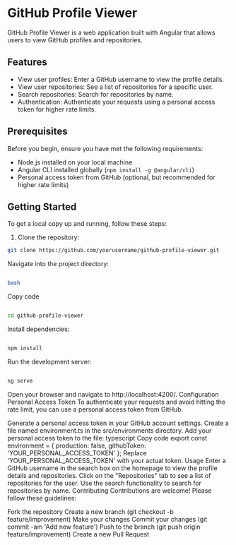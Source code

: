# GitHub Profile Viewer

GitHub Profile Viewer is a web application built with Angular that allows users to view GitHub profiles and repositories.

## Features

- View user profiles: Enter a GitHub username to view the profile details.
- View user repositories: See a list of repositories for a specific user.
- Search repositories: Search for repositories by name.
- Authentication: Authenticate your requests using a personal access token for higher rate limits.

## Prerequisites

Before you begin, ensure you have met the following requirements:
- Node.js installed on your local machine
- Angular CLI installed globally (`npm install -g @angular/cli`)
- Personal access token from GitHub (optional, but recommended for higher rate limits)

## Getting Started

To get a local copy up and running, follow these steps:

1. Clone the repository:

```bash
git clone https://github.com/yourusername/github-profile-viewer.git
```
Navigate into the project directory:
```bash

bash
```

Copy code
```bash

cd github-profile-viewer
```

Install dependencies:
```bash

npm install
```

Run the development server:
```bash

ng serve
```

Open your browser and navigate to http://localhost:4200/.
Configuration
Personal Access Token
To authenticate your requests and avoid hitting the rate limit, you can use a personal access token from GitHub.

Generate a personal access token in your GitHub account settings.
Create a file named environment.ts in the src/environments directory.
Add your personal access token to the file:
typescript
Copy code
export const environment = {
  production: false,
  githubToken: 'YOUR_PERSONAL_ACCESS_TOKEN'
};
Replace 'YOUR_PERSONAL_ACCESS_TOKEN' with your actual token.
Usage
Enter a GitHub username in the search box on the homepage to view the profile details and repositories.
Click on the "Repositories" tab to see a list of repositories for the user.
Use the search functionality to search for repositories by name.
Contributing
Contributions are welcome! Please follow these guidelines:

Fork the repository
Create a new branch (git checkout -b feature/improvement)
Make your changes
Commit your changes (git commit -am 'Add new feature')
Push to the branch (git push origin feature/improvement)
Create a new Pull Request
